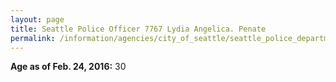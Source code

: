 ```yaml
---
layout: page
title: Seattle Police Officer 7767 Lydia Angelica. Penate
permalink: /information/agencies/city_of_seattle/seattle_police_department/copbook/7767/
---
```


**Age as of Feb. 24, 2016:** 30

